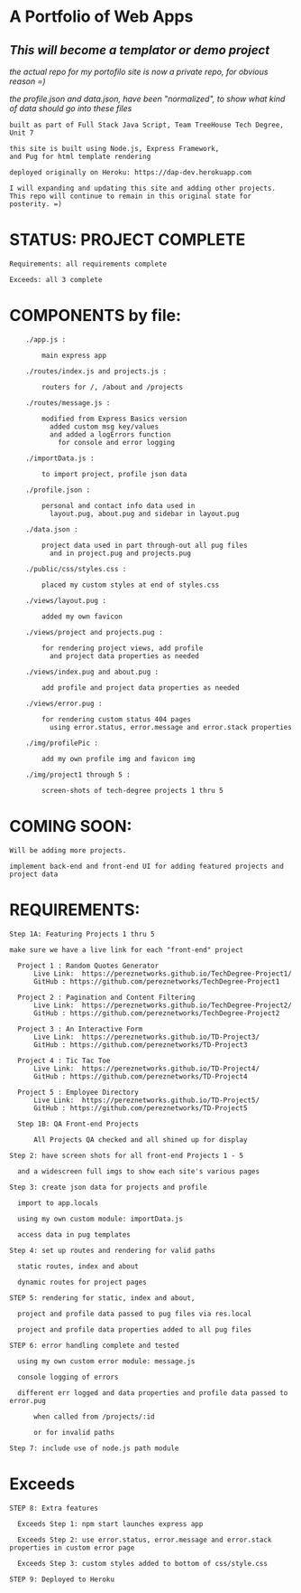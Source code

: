 # A Portfolio of Web Apps

## *This will become a templator or demo project*
    
   *the actual repo for my portofilo site is now a private repo, for obvious reason =)*
   
   *the profile.json and data.json, have been "normalized", to show what kind of data should go into these files*

    built as part of Full Stack Java Script, Team TreeHouse Tech Degree, Unit 7  

    this site is built using Node.js, Express Framework,
    and Pug for html template rendering

    deployed originally on Heroku: https://dap-dev.herokuapp.com
    
    I will expanding and updating this site and adding other projects.
    This repo will continue to remain in this original state for posterity. =)

# STATUS: PROJECT COMPLETE

    Requirements: all requirements complete

    Exceeds: all 3 complete

# COMPONENTS by file:

        ./app.js :

            main express app

        ./routes/index.js and projects.js :

            routers for /, /about and /projects

        ./routes/message.js :

            modified from Express Basics version
              added custom msg key/values
              and added a logErrors function
                for console and error logging

        ./importData.js :

            to import project, profile json data

        ./profile.json :

            personal and contact info data used in
              layout.pug, about.pug and sidebar in layout.pug

        ./data.json :

            project data used in part through-out all pug files
              and in project.pug and projects.pug

        ./public/css/styles.css :

            placed my custom styles at end of styles.css

        ./views/layout.pug :

            added my own favicon

        ./views/project and projects.pug :

            for rendering project views, add profile
              and project data properties as needed

        ./views/index.pug and about.pug :

            add profile and project data properties as needed

        ./views/error.pug :

            for rendering custom status 404 pages
              using error.status, error.message and error.stack properties

        ./img/profilePic :

            add my own profile img and favicon img

        ./img/project1 through 5 :

            screen-shots of tech-degree projects 1 thru 5

# COMING SOON:

    Will be adding more projects.

    implement back-end and front-end UI for adding featured projects and project data

# REQUIREMENTS:

    Step 1A: Featuring Projects 1 thru 5

    make sure we have a live link for each "front-end" project

      Project 1 : Random Quotes Generator
          Live Link:  https://pereznetworks.github.io/TechDegree-Project1/
          GitHub : https://github.com/pereznetworks/TechDegree-Project1

      Project 2 : Pagination and Content Filtering
          Live Link:  https://pereznetworks.github.io/TechDegree-Project2/
          GitHub : https://github.com/pereznetworks/TechDegree-Project2

      Project 3 : An Interactive Form
          Live Link:  https://pereznetworks.github.io/TD-Project3/
          GitHub : https://github.com/pereznetworks/TD-Project3

      Project 4 : Tic Tac Toe
          Live Link:  https://pereznetworks.github.io/TD-Project4/
          GitHub : https://github.com/pereznetworks/TD-Project4

      Project 5 : Employee Directory
          Live Link:  https://pereznetworks.github.io/TD-Project5/
          GitHub : https://github.com/pereznetworks/TD-Project5

      Step 1B: QA Front-end Projects

          All Projects QA checked and all shined up for display

    Step 2: have screen shots for all front-end Projects 1 - 5

      and a widescreen full imgs to show each site's various pages

    Step 3: create json data for projects and profile

      import to app.locals

      using my own custom module: importData.js

      access data in pug templates

    Step 4: set up routes and rendering for valid paths

      static routes, index and about

      dynamic routes for project pages

    STEP 5: rendering for static, index and about,

      project and profile data passed to pug files via res.local

      project and profile data properties added to all pug files

    STEP 6: error handling complete and tested

      using my own custom error module: message.js

      console logging of errors

      different err logged and data properties and profile data passed to error.pug

          when called from /projects/:id

          or for invalid paths

    Step 7: include use of node.js path module

# Exceeds

    STEP 8: Extra features

      Exceeds Step 1: npm start launches express app

      Exceeds Step 2: use error.status, error.message and error.stack properties in custom error page

      Exceeds Step 3: custom styles added to bottom of css/style.css

    STEP 9: Deployed to Heroku
